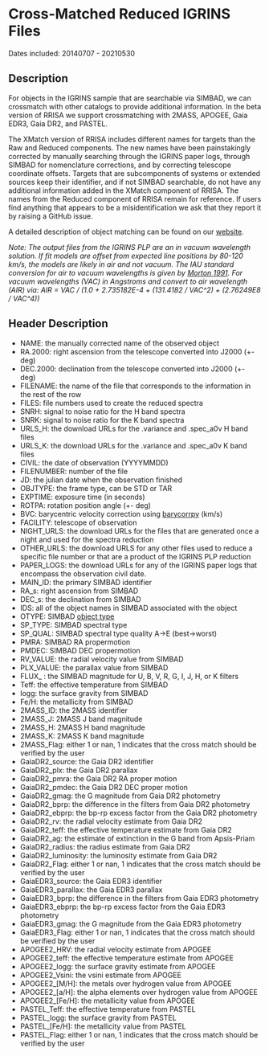 # Cross-Matched Reduced IGRINS Files

Dates included: 20140707 - 20210530

## Description

For objects in the IGRINS sample that are searchable via SIMBAD, we can crossmatch with other catalogs to provide additional information. In the beta version of RRISA we support crossmatching with 2MASS, APOGEE, Gaia EDR3, Gaia DR2, and PASTEL.

The XMatch version of RRISA includes different names for targets than the Raw and Reduced components. The new names have been painstakingly corrected by manually searching through the IGRINS paper logs, through SIMBAD for nomenclature corrections, and by correcting telescope coordinate offsets. Targets that are subcomponents of systems or extended sources keep their identifier, and if not SIMBAD searchable, do not have any additional information added in the XMatch component of RRISA. The names from the Reduced component of RRISA remain for reference. If users find anything that appears to be a misidentification we ask that they report it by raising a GitHub issue.

A detailed description of object matching can be found on our [website](https://RRISA.github.io/).

_Note: The output files from the IGRINS PLP are an in vacuum wavelength solution. If fit models are offset from expected line positions by 80-120 km/s, the models are likely in air and not vacuum. The IAU standard conversion for air to vacuum wavelengths is given by [Morton 1991](https://ui.adsabs.harvard.edu/abs/1991ApJS...77..119M/abstract). For vacuum wavelengths (VAC) in Angstroms and convert to air wavelength (AIR) via: AIR = VAC / (1.0 + 2.735182E-4 + (131.4182 / VAC^2) + (2.76249E8 / VAC^4))_

## Header Description
- NAME: the manually corrected name of the observed object
- RA.2000: right ascension from the telescope converted into J2000 (+- deg)
- DEC.2000: declination from the telescope converted into J2000 (+- deg)
- FILENAME: the name of the file that corresponds to the information in the rest of the row
- FILES: file numbers used to create the reduced spectra
- SNRH: signal to noise ratio for the H band spectra
- SNRK: signal to noise ratio for the K band spectra
- URLS_H: the download URLs for the .variance and .spec_a0v H band files
- URLS_K: the download URLs for the .variance and .spec_a0v K band files
- CIVIL: the date of observation (YYYYMMDD)
- FILENUMBER: number of the file
- JD: the julian date when the observation finished
- OBJTYPE: the frame type, can be STD or TAR
- EXPTIME: exposure time (in seconds)
- ROTPA: rotation position angle (+- deg)
- BVC: barycentric velocity correction using [barycorrpy](https://github.com/shbhuk/barycorrpy) (km/s)
- FACILITY: telescope of observation
- NIGHT_URLS: the download URLs for the files that are generated once a night and used for the spectra reduction
- OTHER_URLS: the download URLS for any other files used to reduce a specific file number or that are a product of the IGRINS PLP reduction
- PAPER_LOGS: the download URLs for any of the IGRINS paper logs that encompass the observation civil date.
- MAIN_ID: the primary SIMBAD identifier
- RA_s: right ascension from SIMBAD
- DEC_s: the declination from SIMBAD
- IDS: all of the object names in SIMBAD associated with the object
- OTYPE: SIMBAD [object type](https://simbad.u-strasbg.fr/simbad/sim-display?data=otypes)
- SP_TYPE: SIMBAD spectral type
- SP_QUAL: SIMBAD spectral type quality A->E (best->worst)
- PMRA: SIMBAD RA propermotion
- PMDEC: SIMBAD DEC propermotion  
- RV_VALUE: the radial velocity value from SIMBAD
- PLX_VALUE: the parallax value from SIMBAD
- FLUX_ : the SIMBAD magnitude for U, B, V, R, G, I, J, H, or K filters
- Teff: the effective temperature from SIMBAD
- logg: the surface gravity from SIMBAD
- Fe/H: the metallicity from SIMBAD
- 2MASS_ID: the 2MASS identifier
- 2MASS_J: 2MASS J band magnitude
- 2MASS_H: 2MASS H band magnitude
- 2MASS_K: 2MASS K band magnitude
- 2MASS_Flag: either 1 or nan, 1 indicates that the cross match should be verified by the user
- GaiaDR2_source: the Gaia DR2 identifier
- GaiaDR2_plx: the Gaia DR2 parallax
- GaiaDR2_pmra: the Gaia DR2 RA proper motion
- GaiaDR2_pmdec: the Gaia DR2 DEC proper motion
- GaiaDR2_gmag: the G magnitude from Gaia DR2 photometry
- GaiaDR2_bprp: the difference in the filters from Gaia DR2 photometry
- GaiaDR2_ebprp: the bp-rp excess factor from the Gaia DR2 photometry
- GaiaDR2_rv: the radial velocity estimate from Gaia DR2
- GaiaDR2_teff: the effective temperature estimate from Gaia DR2
- GaiaDR2_ag: the estimate of extinction in the G band from Apsis-Priam
- GaiaDR2_radius: the radius estimate from Gaia DR2
- GaiaDR2_luminosity: the luminosity estimate from Gaia DR2
- GaiaDR2_Flag: either 1 or nan, 1 indicates that the cross match should be verified by the user
- GaiaEDR3_source: the Gaia EDR3 identifier
- GaiaEDR3_parallax: the Gaia EDR3 parallax
- GaiaEDR3_bprp: the difference in the filters from Gaia EDR3 photometry
- GaiaEDR3_ebprp: the bp-rp excess factor from the Gaia EDR3 photometry
- GaiaEDR3_gmag: the G magnitude from the Gaia EDR3 photometry
- GaiaEDR3_Flag: either 1 or nan, 1 indicates that the cross match should be verified by the user
- APOGEE2_HRV: the radial velocity estimate from APOGEE
- APOGEE2_teff: the effective temperature estimate from APOGEE
- APOGEE2_logg: the surface gravity estimate from APOGEE
- APOGEE2_Vsini: the vsini estimate from APOGEE
- APOGEE2_[M/H]: the metals over hydrogen value from APOGEE
- APOGEE2_[a/H]: the alpha elements over hydrogen value from APOGEE
- APOGEE2_[Fe/H]: the metallicity value from APOGEE
- PASTEL_Teff: the effective temperature from PASTEL
- PASTEL_logg: the surface gravity from PASTEL
- PASTEL_[Fe/H]: the metallicity value from PASTEL
- PASTEL_Flag: either 1 or nan, 1 indicates that the cross match should be verified by the user
